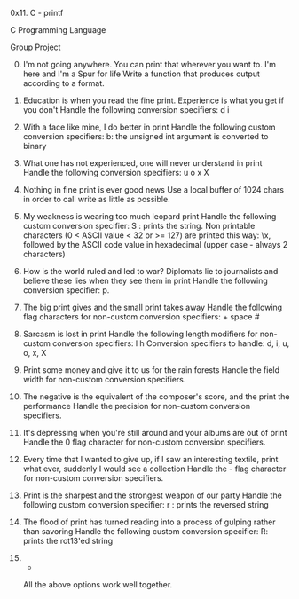 0x11. C - printf

C Programming Language

Group Project

0. I'm not going anywhere. You can print that wherever you want to. I'm here and I'm a Spur for life
	Write a function that produces output according to a format.

1. Education is when you read the fine print. Experience is what you get if you don't
	Handle the following conversion specifiers:
		d
		i

2. With a face like mine, I do better in print
	Handle the following custom conversion specifiers:
		b: the unsigned int argument is converted to binary

3. What one has not experienced, one will never understand in print
	Handle the following conversion specifiers:
		u
		o
		x
		X

4. Nothing in fine print is ever good news
	Use a local buffer of 1024 chars in order to call write as little as possible.

5. My weakness is wearing too much leopard print
	Handle the following custom conversion specifier:
		S : prints the string.
		Non printable characters (0 < ASCII value < 32 or >= 127) are printed this way: \x, followed by the ASCII code value in hexadecimal (upper case - always 2 characters)

6. How is the world ruled and led to war? Diplomats lie to journalists and believe these lies when they see them in print
	Handle the following conversion specifier: p.

7. The big print gives and the small print takes away
	Handle the following flag characters for non-custom conversion specifiers:
		+
		space
		#

8. Sarcasm is lost in print
	Handle the following length modifiers for non-custom conversion specifiers:
		l
		h
		Conversion specifiers to handle: d, i, u, o, x, X

9. Print some money and give it to us for the rain forests
	Handle the field width for non-custom conversion specifiers.

10. The negative is the equivalent of the composer's score, and the print the performance
	Handle the precision for non-custom conversion specifiers.

11. It's depressing when you're still around and your albums are out of print
	Handle the 0 flag character for non-custom conversion specifiers.

12. Every time that I wanted to give up, if I saw an interesting textile, print what ever, suddenly I would see a collection
	Handle the - flag character for non-custom conversion specifiers.

13. Print is the sharpest and the strongest weapon of our party
	Handle the following custom conversion specifier:
		r : prints the reversed string

14. The flood of print has turned reading into a process of gulping rather than savoring
	Handle the following custom conversion specifier:
		R: prints the rot13'ed string

15. *
	All the above options work well together.
